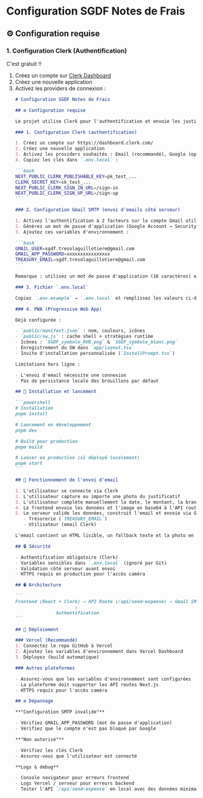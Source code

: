 # Configuration SGDF Notes de Frais

## ⚙️ Configuration requise

### 1. Configuration Clerk (Authentification)
C'est gratuit !!

1. Créez un compte sur [Clerk Dashboard](https://dashboard.clerk.com/)
2. Créez une nouvelle application
3. Activez les providers de connexion :
   ````markdown
   # Configuration SGDF Notes de Frais

   ## ⚙️ Configuration requise

   Le projet utilise Clerk pour l'authentification et envoie les justificatifs par email via Gmail SMTP. Il n'y a pas de stockage centralisé des notes.

   ### 1. Configuration Clerk (authentification)

   1. Créez un compte sur https://dashboard.clerk.com/
   2. Créez une nouvelle application
   3. Activez les providers souhaités : Email (recommandé), Google (optionnel)
   4. Copiez les clés dans `.env.local` :

   ```bash
   NEXT_PUBLIC_CLERK_PUBLISHABLE_KEY=pk_test_...
   CLERK_SECRET_KEY=sk_test_...
   NEXT_PUBLIC_CLERK_SIGN_IN_URL=/sign-in
   NEXT_PUBLIC_CLERK_SIGN_UP_URL=/sign-up
   ```

   ### 2. Configuration Gmail SMTP (envoi d'emails côté serveur)

   1. Activez l'authentification à 2 facteurs sur le compte Gmail utilisé pour l'envoi
   2. Générez un mot de passe d'application (Google Account → Security → App passwords)
   3. Ajoutez ces variables d'environnement :

   ```bash
   GMAIL_USER=sgdf.tresolaguillotiere@gmail.com
   GMAIL_APP_PASSWORD=xxxxxxxxxxxxxxxx
   TREASURY_EMAIL=sgdf.tresolaguillotiere@gmail.com
   ```

   Remarque : utilisez un mot de passe d'application (16 caractères) et ne committez jamais `.env.local`.

   ### 3. Fichier `.env.local`

   Copiez `.env.example` → `.env.local` et remplissez les valeurs ci-dessus.

   ### 4. PWA (Progressive Web App)

   Déjà configurée :

   - `public/manifest.json` : nom, couleurs, icônes
   - `public/sw.js` : cache shell + stratégies runtime
   - Icônes : `SGDF_symbole_RVB.png` & `SGDF_symbole_blanc.png`
   - Enregistrement du SW dans `app/layout.tsx`
   - Invite d'installation personnalisée (`InstallPrompt.tsx`)

   Limitations hors ligne :

   - L'envoi d'email nécessite une connexion
   - Pas de persistance locale des brouillons par défaut

   ## 🚀 Installation et lancement

   ```powershell
   # Installation
   pnpm install

   # Lancement en développement
   pnpm dev

   # Build pour production
   pnpm build

   # Lancer en production (si déployé localement)
   pnpm start
   ```

   ## 📧 Fonctionnement de l'envoi d'email

   1. L'utilisateur se connecte via Clerk
   2. L'utilisateur capture ou importe une photo du justificatif
   3. L'utilisateur complète manuellement la date, le montant, la branche et la description (aucune OCR automatique)
   4. Le frontend envoie les données et l'image en base64 à l'API route `/api/send-expense`
   5. Le serveur valide les données, construit l'email et envoie via Gmail SMTP à :
      - Trésorerie (`TREASURY_EMAIL`)
      - Utilisateur (email Clerk)

   L'email contient un HTML lisible, un fallback texte et la photo en pièce jointe avec un nom formatté `YYYY-MM-DD - Branche - Montant.jpg`.

   ## 🔒 Sécurité

   - Authentification obligatoire (Clerk)
   - Variables sensibles dans `.env.local` (ignoré par Git)
   - Validation côté serveur avant envoi
   - HTTPS requis en production pour l'accès caméra

   ## �️ Architecture

   ```
   Frontend (React + Clerk) → API Route (/api/send-expense) → Gmail SMTP → Email delivery
                         ↓
                  Authentification
   ```

   ## 📱 Déploiement

   ### Vercel (Recommandé)
   1. Connectez le repo GitHub à Vercel
   2. Ajoutez les variables d'environnement dans Vercel Dashboard
   3. Déployez (build automatique)

   ### Autres plateformes

   - Assurez-vous que les variables d'environnement sont configurées
   - La plateforme doit supporter les API routes Next.js
   - HTTPS requis pour l'accès caméra

   ## ⚙️ Dépannage

   **"Configuration SMTP invalide"**

   - Vérifiez GMAIL_APP_PASSWORD (mot de passe d'application)
   - Vérifiez que le compte n'est pas bloqué par Google

   **"Non autorisé"**

   - Vérifiez les clés Clerk
   - Assurez-vous que l'utilisateur est connecté

   **Logs & debug**

   - Console navigateur pour erreurs frontend
   - Logs Vercel / serveur pour erreurs backend
   - Tester l'API `/api/send-expense` en local avec des données minimales

   ````